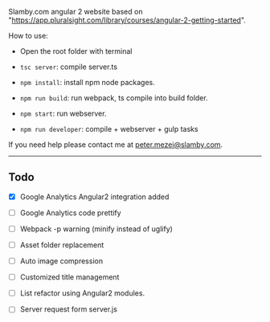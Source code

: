 Slamby.com angular 2 website based on "https://app.pluralsight.com/library/courses/angular-2-getting-started".

How to use:

- Open the root folder with terminal

- `tsc server`: compile server.ts

- `npm install`: install npm node packages.

- `npm run build`: run webpack, ts compile into build folder.

- `npm start`: run webserver.

- `npm run developer`: compile + webserver + gulp tasks

If you need help please contact me at peter.mezei@slamby.com.

---

## Todo

- [x] Google Analytics Angular2 integration added
- [ ] Google Analytics code prettify
- [ ] Webpack -p warning (minify instead of uglify)
- [ ] Asset folder replacement
- [ ] Auto image compression
- [ ] Customized title management
- [ ] List refactor using Angular2 modules.
- [ ] Server request form server.js


